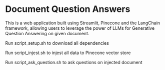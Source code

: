 # Document Question Answers

This is a web application built using Streamlit, Pinecone and the LangChain framework, allowing users to leverage the power of LLMs for Generative Question Answering on given document.

Run script_setup.sh to download all dependencies 

Run script_injest.sh to injest all data to Pinecone vector store

Run script_ask_question.sh to ask questions on injected document
